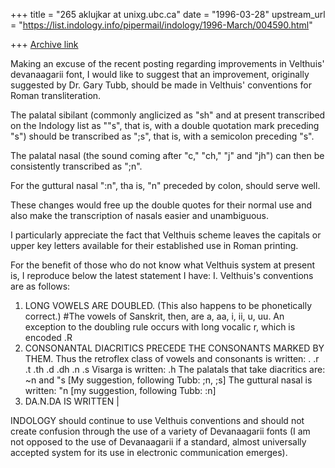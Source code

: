 +++
title = "265 aklujkar at unixg.ubc.ca"
date = "1996-03-28"
upstream_url = "https://list.indology.info/pipermail/indology/1996-March/004590.html"

+++
[Archive link](https://list.indology.info/pipermail/indology/1996-March/004590.html)

Making an excuse of the recent posting regarding improvements in Velthuis'
devanaagarii font, I would like to suggest that an improvement, originally
suggested by Dr. Gary Tubb, should be made in Velthuis' conventions for
Roman transliteration. 

The palatal sibilant (commonly anglicized as "sh" and at present
transcribed on the Indology list as ""s", that is, with a double quotation
mark preceding "s") should be transcribed as ";s", that is, with a
semicolon preceding "s".

The palatal nasal (the sound coming after "c," "ch," "j" and "jh") can then
be consistently transcribed as ";n". 

For the guttural nasal ":n", tha is, "n" preceded by colon, should serve
well.

These changes would free up the double quotes for their normal use and also
make the transcription of nasals easier and unambiguous. 

I particularly appreciate the fact that  Velthuis scheme leaves the
capitals or upper key letters available for their established use in Roman
printing. 

For the benefit of those who do not know what Velthuis  system at present
is, I reproduce below the latest statement I have:
I. Velthuis's conventions are as follows:
1) LONG VOWELS ARE DOUBLED. (This also happens to be phonetically correct.)
#The vowels of Sanskrit, then, are a, aa, i, ii, u, uu. An exception to the
doubling rule occurs with long vocalic r, which is encoded .R
2) CONSONANTAL DIACRITICS PRECEDE THE CONSONANTS MARKED BY THEM. Thus the
retroflex class of vowels and consonants is written: .  .r .t .th .d .dh .n
.s  Visarga is written: .h   The palatals that take diacritics are: ~n and
"s  [My suggestion, following Tubb: ;n, ;s] The guttural nasal is written:
"n [my suggestion, following Tubb: :n]
3) DA.N.DA IS WRITTEN |

INDOLOGY should continue to use Velthuis  conventions and should not create
confusion through the use of a variety of Devanaagarii fonts (I am not
opposed to the use of Devanaagarii if a standard, almost universally
accepted system for its use in electronic communication emerges).







